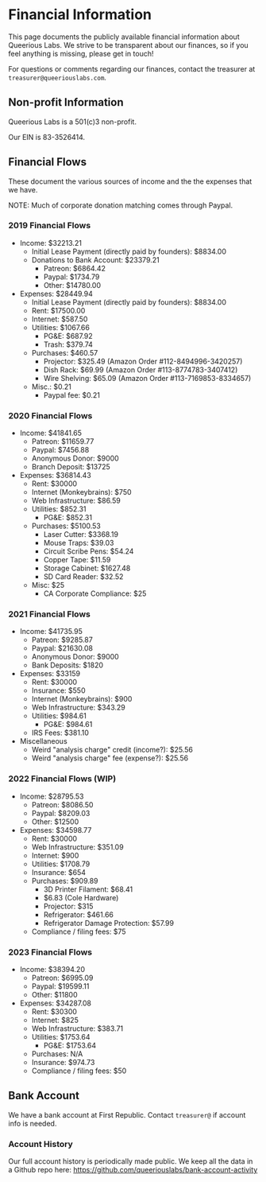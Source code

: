 <!-- TITLE: Financial Information -->

# Financial Information
This page documents the publicly available financial information about Queerious Labs. We strive to be transparent about our finances, so if you feel anything is missing, please get in touch!

For questions or comments regarding our finances, contact the treasurer at `treasurer@queeriouslabs.com`.

## Non-profit Information
Queerious Labs is a 501(c)3 non-profit.

Our EIN is 83-3526414.

## Financial Flows

These document the various sources of income and the the expenses that we have.

NOTE: Much of corporate donation matching comes through Paypal.

### 2019 Financial Flows

* Income: $32213.21
  * Initial Lease Payment (directly paid by founders): $8834.00
  * Donations to Bank Account: $23379.21
    * Patreon: $6864.42
    * Paypal: $1734.79
    * Other: $14780.00
* Expenses: $28449.94
  * Initial Lease Payment (directly paid by founders): $8834.00
  * Rent: $17500.00
  * Internet: $587.50
  * Utilities: $1067.66
    * PG&E: $687.92
    * Trash: $379.74
  * Purchases: $460.57
    * Projector: $325.49 (Amazon Order #112-8494996-3420257)
    * Dish Rack: $69.99 (Amazon Order #113-8774783-3407412)
    * Wire Shelving: $65.09 (Amazon Order #113-7169853-8334657)
  * Misc.: $0.21
    * Paypal fee: $0.21

### 2020 Financial Flows

* Income: $41841.65
  * Patreon: $11659.77
  * Paypal: $7456.88
  * Anonymous Donor: $9000
  * Branch Deposit: $13725
* Expenses: $36814.43
  * Rent: $30000
  * Internet (Monkeybrains): $750
  * Web Infrastructure: $86.59
  * Utilities: $852.31
    * PG&E: $852.31
  * Purchases: $5100.53
    * Laser Cutter: $3368.19
    * Mouse Traps: $39.03
    * Circuit Scribe Pens: $54.24
    * Copper Tape: $11.59
    * Storage Cabinet: $1627.48
    * SD Card Reader: $32.52
  * Misc: $25
    * CA Corporate Compliance: $25

### 2021 Financial Flows

* Income: $41735.95
  * Patreon: $9285.87
  * Paypal: $21630.08
  * Anonymous Donor: $9000
  * Bank Deposits: $1820
* Expenses: $33159
  * Rent: $30000
  * Insurance: $550
  * Internet (Monkeybrains): $900 
  * Web Infrastructure: $343.29
  * Utilities: $984.61
    * PG&E: $984.61
  * IRS Fees: $381.10
* Miscellaneous
  * Weird "analysis charge" credit (income?): $25.56
  * Weird "analysis charge" fee (expense?): $25.56

### 2022 Financial Flows (WIP)

* Income: $28795.53
	* Patreon: $8086.50
	* Paypal: $8209.03
	* Other: $12500
* Expenses: $34598.77
	* Rent: $30000
	* Web Infrastructure: $351.09
	* Internet: $900
	* Utilities: $1708.79
	* Insurance: $654
	* Purchases: $909.89
		* 3D Printer Filament: $68.41
		* $6.83 (Cole Hardware)
		* Projector: $315
		* Refrigerator: $461.66
		* Refrigerator Damage Protection: $57.99
	* Compliance / filing fees: $75

### 2023 Financial Flows

* Income: $38394.20
	* Patreon: $6995.09
	* Paypal: $19599.11
	* Other: $11800
* Expenses: $34287.08
	* Rent: $30300
	* Internet: $825
	* Web Infrastructure: $383.71
	* Utilities: $1753.64
		* PG&E: $1753.64
	* Purchases: N/A
	* Insurance: $974.73
	* Compliance / filing fees: $50

## Bank Account
We have a bank account at First Republic. Contact `treasurer@` if account info is needed.

### Account History

Our full account history is periodically made public. We keep all the data in a Github repo here: https://github.com/queeriouslabs/bank-account-activity